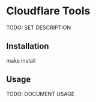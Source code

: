 # Cloudflare Tools

TODO: SET DESCRIPTION

## Installation

  make install

## Usage

TODO: DOCUMENT USAGE
